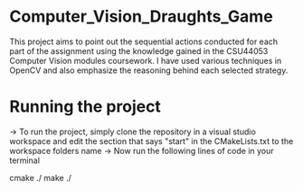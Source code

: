 # Computer_Vision_Draughts_Game
This project aims to point out the sequential actions conducted for each part of the assignment using the knowledge gained in the CSU44053 Computer Vision modules coursework.
I have used various techniques in OpenCV and also emphasize the reasoning behind each selected strategy.

# Running the project
-> To run the project, simply clone the repository in a visual studio workspace and edit the section that says "start" in the CMakeLists.txt to the workspace folders name
-> Now run the following lines of code in your terminal

cmake ./
make
./<workspace folder name>
